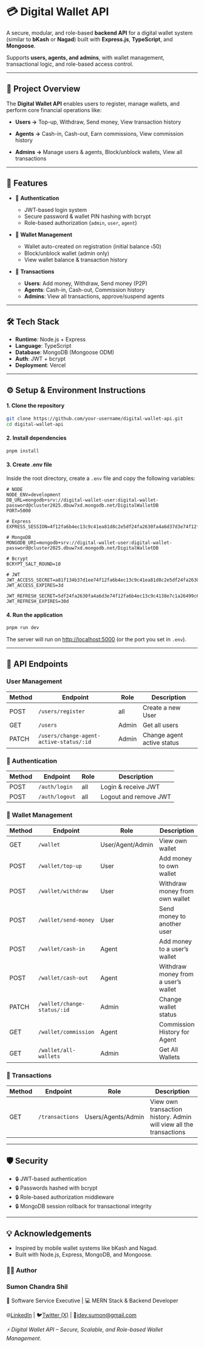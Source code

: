 # 💳 Digital Wallet API

A secure, modular, and role-based **backend API** for a digital wallet system (similar to **bKash** or **Nagad**) built with **Express.js**, **TypeScript**, and **Mongoose**.

Supports **users, agents, and admins**, with wallet management, transactional logic, and role-based access control.

---

## 📌 Project Overview

The **Digital Wallet API** enables users to register, manage wallets, and perform core financial operations like:

- **Users →** Top-up, Withdraw, Send money, View transaction history

- **Agents →** Cash-in, Cash-out, Earn commissions, View commission history

- **Admins →** Manage users & agents, Block/unblock wallets, View all transactions

---

## 🚀 Features

- 🔐 **Authentication**

  - JWT-based login system
  - Secure password & wallet PIN hashing with bcrypt
  - Role-based authorization (`admin`, `user`, `agent`)

- 🏦 **Wallet Management**

  - Wallet auto-created on registration (initial balance ৳50)
  - Block/unblock wallet (admin only)
  - View wallet balance & transaction history

- 💸 **Transactions**

  - **Users**: Add money, Withdraw, Send money (P2P)
  - **Agents**: Cash-in, Cash-out, Commission history
  - **Admins**: View all transactions, approve/suspend agents

<!-- - ⚙️ **System Management**
  - Admin can configure transaction fees & limits
  - Audit logging (optional) -->

---

## 🛠️ Tech Stack

- **Runtime**: Node.js + Express
- **Language**: TypeScript
- **Database**: MongoDB (Mongoose ODM)
- **Auth**: JWT + bcrypt
- **Deployment**: Vercel

---

## ⚙️ Setup & Environment Instructions
#### 1. Clone the repository
```bash
git clone https://github.com/your-username/digital-wallet-api.git
cd digital-wallet-api
```
#### 2. Install dependencies
```bash
pnpm install
```
#### 3. Create .env file
Inside the root directory, create a ```.env``` file and copy the following variables:
```env
# NODE 
NODE_ENV=development
DB_URL=mongodb+srv://digital-wallet-user:digital-wallet-password@cluster2025.dbuw7xd.mongodb.net/DigitalWalletDB
PORT=5000

# Express
EXPRESS_SESSION=4f12fa6b4ec13c9c41ea81d8c2e5df24fa2630fa4a6d37d3e74f12fa6b4ec13c9c4138e7c1a26499c6b865e23

# MongoDB
MONGODB_URI=mongodb+srv://digital-wallet-user:digital-wallet-password@cluster2025.dbuw7xd.mongodb.net/DigitalWalletDB

# Bcrypt
BCRYPT_SALT_ROUND=10

# JWT
JWT_ACCESS_SECRET=a81f134b37d1ee74f12fa6b4ec13c9c41ea81d8c2e5df24fa2630fa4a6d37db14c6755ec4b938e7c1a26499c6b865e238c6f4c9e1d3198dfb5a8abdf3f57a5de
JWT_ACCESS_EXPIRES=3d

JWT_REFRESH_SECRET=5df24fa2630fa4a6d3e74f12fa6b4ec13c9c4138e7c1a26499c6b865e238c6f4c9d8c2e5df24fa2630fa4a6d37db14c6755ec4b938e7c1a26499c6b865e23g5rw
JWT_REFRESH_EXPIRES=30d
```
#### 4. Run the application
```bash
pnpm run dev
```
The server will run on [http://localhost:5000](http://localhost:5000) (or the port you set in ```.env```).

---

## 📡 API Endpoints

### User Management

| Method | Endpoint                                | Role  | Description                |
| ------ | --------------------------------------- | ----- | -------------------------- |
| POST   | `/users/register`                       | all   | Create a new User          |
| GET    | `/users`                                | Admin | Get all users              |
| PATCH  | `/users/change-agent-active-status/:id` | Admin | Change agent active status |

### 🔐 Authentication

| Method | Endpoint       | Role | Description           |
| ------ | -------------- | ---- | --------------------- |
| POST   | `/auth/login`  | all  | Login & receive JWT   |
| POST   | `/auth/logout` | all  | Logout and remove JWT |

### 🏦 Wallet Management

| Method | Endpoint                    | Role             | Description                         |
| ------ | --------------------------- | ---------------- | ----------------------------------- |
| GET    | `/wallet`                   | User/Agent/Admin | View own wallet                     |
| POST   | `/wallet/top-up`            | User             | Add money to own wallet             |
| POST   | `/wallet/withdraw`          | User             | Withdraw money from own wallet      |
| POST   | `/wallet/send-money`        | User             | Send money to another user          |
| POST   | `/wallet/cash-in`           | Agent            | Add money to a user’s wallet        |
| POST   | `/wallet/cash-out`          | Agent            | Withdraw money from a user’s wallet |
| PATCH  | `/wallet/change-status/:id` | Admin            | Change wallet status                |
| GET    | `/wallet/commission`        | Agent            | Commission History for Agent        |
| GET    | `/wallet/all-wallets`       | Admin            | Get All Wallets                     |

### 💸 Transactions

| Method | Endpoint        | Role               | Description                                                        |
| ------ | --------------- | ------------------ | ------------------------------------------------------------------ |
| GET    | `/transactions` | Users/Agents/Admin | View own transaction history. Admin will view all the transactions |

---

## 🛡 Security

- 🔒 JWT-based authentication
- 🔒 Passwords hashed with bcrypt
- 🔒 Role-based authorization middleware
- 🔒 MongoDB session rollback for transactional integrity

---

## 💡 Acknowledgements

- Inspired by mobile wallet systems like bKash and Nagad.
- Built with Node.js, Express, MongoDB, and Mongoose.

### 👨‍💻 Author

### Sumon Chandra Shil

💼 Software Service Executive | 💻 MERN Stack & Backend Developer

🌐[LinkedIn](https://www.linkedin.com/in/sumonchandra/)
| 🐦[Twitter (X)](https://x.com/idev_sumon)
| 📧idev.sumon@gmail.com

_⚡ Digital Wallet API – Secure, Scalable, and Role-based Wallet Management._
